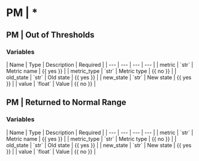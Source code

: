 # PM | *


## PM | Out of Thresholds




<h3>Variables</h3>
| Name | Type | Description | Required |
| --- | --- | --- | --- |
| metric | `str` | Metric name | {{ yes }} |
| metric_type | `str` | Metric type | {{ no }} |
| old_state | `str` | Old state | {{ yes }} |
| new_state | `str` | New state | {{ yes }} |
| value | `float` | Value | {{ no }} |




## PM | Returned to Normal Range




<h3>Variables</h3>
| Name | Type | Description | Required |
| --- | --- | --- | --- |
| metric | `str` | Metric name | {{ yes }} |
| metric_type | `str` | Metric type | {{ no }} |
| old_state | `str` | Old state | {{ yes }} |
| new_state | `str` | New state | {{ yes }} |
| value | `float` | Value | {{ no }} |



